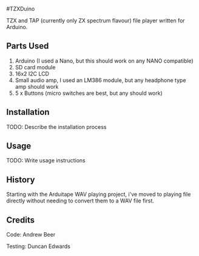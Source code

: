#TZXDuino

TZX and TAP (currently only ZX spectrum flavour) file player written for Arduino.

## Parts Used
1. Arduino (I used a Nano, but this should work on any NANO compatible)
2. SD card module
3. 16x2 I2C LCD
4. Small audio amp, I used an LM386 module, but any headphone type amp should work
5. 5 x Buttons (micro switches are best, but any should work)

## Installation
TODO: Describe the installation process
## Usage
TODO: Write usage instructions
## History
Starting with the Arduitape WAV playing project, i've moved to playing file directly without needing to convert them to a WAV file first. 


## Credits
Code: Andrew Beer

Testing: Duncan Edwards
